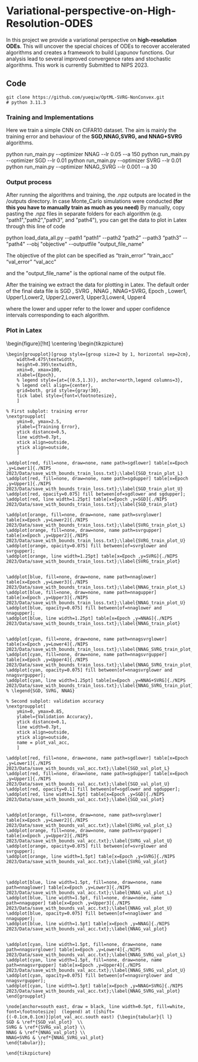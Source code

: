 # Variational-perspective-on-High-Resolution-ODES

In this project we provide a variational perspective on **high-resolution ODEs**. This will uncover the special choices of ODEs to recover accelerated algorithms and creates a framework to build Lyapunov functions. Our analysis lead to several improved convergence rates and stochastic algorithms. This work is currently Submitted to NIPS 2023.

## Code
```
git clone https://github.com/yueqiw/OptML-SVRG-NonConvex.git
# python 3.11.3
```
### Training and Implementations
Here we train a simple CNN on CIFAR10 dataset. The aim is mainly the training error and behaviour of the **SGD,NNAG,SVRG, and NNAG+SVRG** algorithms.


python run_main.py --optimizer NNAG  --lr 0.05 --a 150
python run_main.py --optimizer SGD  --lr 0.01
python run_main.py --optimizer SVRG  --lr 0.01
python run_main.py --optimizer NNAG_SVRG  --lr 0.001 --a 30

### Output process
After running the algorithms and training, the .npz outputs are located in the /outputs directory. In case Monte_Carlo simulations were conducted **(for this you have to manually train as much as you need)** By manually, copy pasting the .npz files in separate folders for each algorithm (e.g. "path1","path2","path3", and "path4"), you can get the data to plot in Latex through this line of code

python load_data_all.py --path1 “path1” --path2  “path2” --path3 “path3” --"path4" --obj "objective" --outputfile "output_file_name"

The objective of the plot can be specified as
“train_error”
“train_acc”
“val_error”
“val_acc”

and the "output_file_name" is the optional name of the output file.

After the training we extract the data for plotting in Latex. The
default order of the final data file is SGD , SVRG ,  NNAG , NNAG+SVRG, Epoch , Lower1, Upper1,Lower2, Upper2,Lower3, Upper3,Lower4, Upper4

where the lower and upper refer to the lower and upper confidence intervals corresponding to each algorithm.
### Plot in Latex
\begin{figure}[!ht]
    \centering
    \begin{tikzpicture}
    
    \begin{groupplot}[group style={group size=2 by 1, horizontal sep=2cm},        
        width=0.475\textwidth, 
        height=0.395\textwidth,        
        xmin=0, xmax=100,        
        xlabel={Epoch},    
        % legend style={at={(0.5,1.3)}, anchor=north,legend columns=3},        
        % legend cell align={center},        
        grid=both, grid style={gray!30},        
        tick label style={font=\footnotesize}, 
        ]
    
    % First subplot: training error
    \nextgroupplot[
        ymin=0, ymax=2.5,
        ylabel={Training Error},
        ytick distance=0.5,
        line width=0.7pt,
        xtick align=outside,
        ytick align=outside,
        ]

    \addplot[red, fill=none, draw=none, name path=sgdlower] table[x=Epoch ,y=Lower1]{./NIPS 2023/Data/save_with_bounds_train_loss.txt};\label{SGD_train_plot_L}
    \addplot[red, fill=none, draw=none, name path=sgdupper] table[x=Epoch ,y=Upper1]{./NIPS 2023/Data/save_with_bounds_train_loss.txt};\label{SGD_train_plot_U}
    \addplot[red, opacity=0.075] fill between[of=sgdlower and sgdupper];
    \addplot[red, line width=1.25pt] table[x=Epoch ,y=SGD]{./NIPS 2023/Data/save_with_bounds_train_loss.txt};\label{SGD_train_plot}

    \addplot[orange, fill=none, draw=none, name path=svrglower] table[x=Epoch ,y=Lower2]{./NIPS 2023/Data/save_with_bounds_train_loss.txt};\label{SVRG_train_plot_L}
    \addplot[orange, fill=none, draw=none, name path=svrgupper] table[x=Epoch ,y=Upper2]{./NIPS 2023/Data/save_with_bounds_train_loss.txt};\label{SVRG_train_plot_U}
    \addplot[orange, opacity=0.075] fill between[of=svrglower and svrgupper];
    \addplot[orange, line width=1.25pt] table[x=Epoch ,y=SVRG]{./NIPS 2023/Data/save_with_bounds_train_loss.txt};\label{SVRG_train_plot}


    \addplot[blue, fill=none, draw=none, name path=nnaglower] table[x=Epoch ,y=Lower3]{./NIPS 2023/Data/save_with_bounds_train_loss.txt};\label{NNAG_train_plot_L}
    \addplot[blue, fill=none, draw=none, name path=nnagupper] table[x=Epoch ,y=Upper3]{./NIPS 2023/Data/save_with_bounds_train_loss.txt};\label{NNAG_train_plot_U}
    \addplot[blue, opacity=0.075] fill between[of=nnaglower and nnagupper];
    \addplot[blue, line width=1.25pt] table[x=Epoch ,y=NNAG]{./NIPS 2023/Data/save_with_bounds_train_loss.txt};\label{NNAG_train_plot}


    \addplot[cyan, fill=none, draw=none, name path=nnagsvrglower] table[x=Epoch ,y=Lower4]{./NIPS 2023/Data/save_with_bounds_train_loss.txt};\label{NNAG_SVRG_train_plot_L}
    \addplot[cyan, fill=none, draw=none, name path=nnagsvrgupper] table[x=Epoch ,y=Upper4]{./NIPS 2023/Data/save_with_bounds_train_loss.txt};\label{NNAG_SVRG_train_plot_U}
    \addplot[cyan, opacity=0.075] fill between[of=nnagsvrglower and nnagsvrgupper];
    \addplot[cyan, line width=1.25pt] table[x=Epoch ,y=NNAG+SVRG]{./NIPS 2023/Data/save_with_bounds_train_loss.txt};\label{NNAG_SVRG_train_plot}
    % \legend{SGD, SVRG, NNAG}
    
    % Second subplot: validation accuracy
    \nextgroupplot[
        ymin=0, ymax=0.85,    
        ylabel={Validation Accuracy},    
        ytick distance=0.1,
        line width=0.7pt,
        xtick align=outside,
        ytick align=outside,
        name = plot_val_acc,
        ]
        
    \addplot[red, fill=none, draw=none, name path=sgdlower] table[x=Epoch ,y=Lower1]{./NIPS 2023/Data/save_with_bounds_val_acc.txt};\label{SGD_val_plot_L}
    \addplot[red, fill=none, draw=none, name path=sgdupper] table[x=Epoch ,y=Upper1]{./NIPS 2023/Data/save_with_bounds_val_acc.txt};\label{SGD_val_plot_U}
    \addplot[red, opacity=0.1] fill between[of=sgdlower and sgdupper];
    \addplot[red, line width=1.5pt] table[x=Epoch ,y=SGD]{./NIPS 2023/Data/save_with_bounds_val_acc.txt};\label{SGD_val_plot}


    \addplot[orange, fill=none, draw=none, name path=svrglower] table[x=Epoch ,y=Lower2]{./NIPS 2023/Data/save_with_bounds_val_acc.txt};\label{SVRG_val_plot_L}               
    \addplot[orange, fill=none, draw=none, name path=svrgupper] table[x=Epoch ,y=Upper2]{./NIPS 2023/Data/save_with_bounds_val_acc.txt};\label{SVRG_val_plot_U}
    \addplot[orange, opacity=0.075] fill between[of=svrglower and svrgupper];
    \addplot[orange, line width=1.5pt] table[x=Epoch ,y=SVRG]{./NIPS 2023/Data/save_with_bounds_val_acc.txt};\label{SVRG_val_plot}           



    \addplot[blue, line width=1.5pt, fill=none, draw=none, name path=nnaglower] table[x=Epoch ,y=Lower3]{./NIPS 2023/Data/save_with_bounds_val_acc.txt};\label{NNAG_val_plot_L}
    \addplot[blue, line width=1.5pt, fill=none, draw=none, name path=nnagupper] table[x=Epoch ,y=Upper3]{./NIPS 2023/Data/save_with_bounds_val_acc.txt};\label{NNAG_val_plot_U}
    \addplot[blue, opacity=0.075] fill between[of=nnaglower and nnagupper];
    \addplot[blue, line width=1.5pt] table[x=Epoch ,y=NNAG]{./NIPS 2023/Data/save_with_bounds_val_acc.txt};\label{NNAG_val_plot}


    \addplot[cyan, line width=1.5pt, fill=none, draw=none, name path=nnagsvrglower] table[x=Epoch ,y=Lower4]{./NIPS 2023/Data/save_with_bounds_val_acc.txt};\label{NNAG_SVRG_val_plot_L}
    \addplot[cyan, line width=1.5pt, fill=none, draw=none, name path=nnagsvrgupper] table[x=Epoch ,y=Upper4]{./NIPS 2023/Data/save_with_bounds_val_acc.txt};\label{NNAG_SVRG_val_plot_U}
    \addplot[cyan, opacity=0.075] fill between[of=nnagsvrglower and nnagsvrgupper];
    \addplot[cyan, line width=1.5pt] table[x=Epoch ,y=NNAG+SVRG]{./NIPS 2023/Data/save_with_bounds_val_acc.txt};\label{NNAG_SVRG_val_plot}
    \end{groupplot}
    
    \node[anchor=south east, draw = black, line width=0.5pt, fill=white, font=\footnotesize]  (legend) at ([shift={(-0.1cm,0.1cm)}]plot_val_acc.south east) {\begin{tabular}{l l}
    SGD & \ref*{SGD_val_plot}  \\
    SVRG & \ref*{SVRG_val_plot} \\
    NNAG & \ref*{NNAG_val_plot} \\
    NNAG+SVRG & \ref*{NNAG_SVRG_val_plot}
    \end{tabular}};

    \end{tikzpicture}
